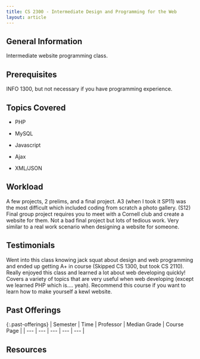 ```yaml
---
title: CS 2300 - Intermediate Design and Programming for the Web
layout: article
---
```


## General Information

Intermediate website programming class.

## Prerequisites

INFO 1300, but not necessary if you have programming experience.

## Topics Covered

 - PHP

 - MySQL

 - Javascript

 - Ajax

 - XML/JSON

## Workload

A few projects, 2 prelims, and a final project. A3 (when I took it SP11) was the most difficult which included coding from scratch a photo gallery. (S12) Final group project requires you to meet with a Cornell club and create a website for them. Not a bad final project but lots of tedious work. Very similar to a real work scenario when designing a website for someone.

## Testimonials

Went into this class knowing jack squat about design and web programming and ended up getting A+ in course (Skipped CS 1300, but took CS 2110). Really enjoyed this class and learned a lot about web developing quickly! Covers a variety of topics that are very useful when web developing (except we learned PHP which is.... yeah). Recommend this course if you want to learn how to make yourself a kewl website.

## Past Offerings

{:.past-offerings}
| Semester | Time | Professor | Median Grade | Course Page | 
| --- | --- | --- | --- | --- |

## Resources
